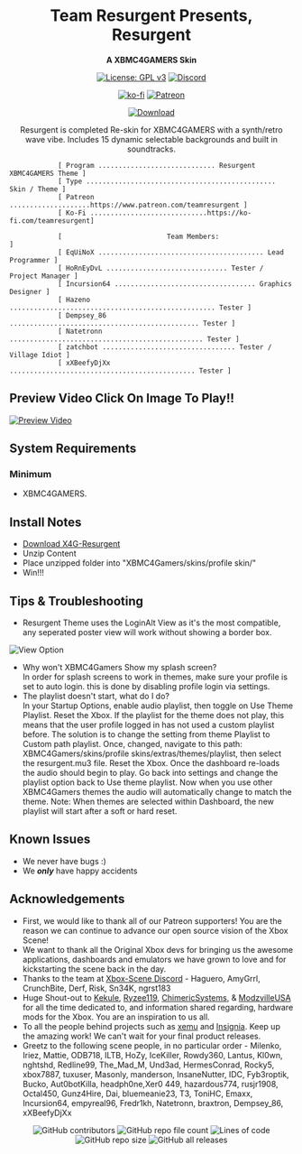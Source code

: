 <div align="center">

# Team Resurgent Presents, Resurgent
**A XBMC4GAMERS Skin**

[![License: GPL v3](https://img.shields.io/badge/License-GPLv3-blue.svg)](https://github.com/Team-Resurgent/Pandora/blob/main/LICENSE.md)
[![Discord](https://img.shields.io/badge/chat-on%20discord-7289da.svg?logo=discord)](https://discord.gg/VcdSfajQGK)

[![ko-fi](https://ko-fi.com/img/githubbutton_sm.svg)](https://ko-fi.com/teamresurgent)
[![Patreon](https://img.shields.io/badge/Patreon-F96854?style=for-the-badge&logo=patreon&logoColor=white)](https://www.patreon.com/teamresurgent)

[![Download](https://img.shields.io/badge/download-latest-brightgreen.svg?style=for-the-badge&logo=github)](https://github.com/Team-Resurgent/Resurgent-Skin-XBMC4GAMERS/releases)
	
Resurgent is completed Re-skin for XBMC4GAMERS with a synth/retro wave vibe. 
Includes 15 dynamic selectable backgrounds and built in soundtracks. 


</div>

				[ Program ............................. Resurgent XBMC4GAMERS Theme ]
				[ Type ............................................... Skin / Theme ]
				[ Patreon ....................https://www.patreon.com/teamresurgent ]
				[ Ko-Fi .............................https://ko-fi.com/teamresurgent]

				[                          Team Members:                            ]
				[ EqUiNoX ......................................... Lead Programmer ]
				[ HoRnEyDvL .............................. Tester / Project Manager ]
				[ Incursion64 ................................... Graphics Designer ]
				[ Hazeno ................................................... Tester ]
				[ Dempsey_86 ............................................... Tester ]
				[ Natetronn ................................................ Tester ]
				[ zatchbot ................................. Tester / Village Idiot ]
				[ xXBeefyDjXx .............................................. Tester ]				
				
				



## Preview Video Click On Image To Play!!
[![Preview Video](https://img.youtube.com/vi/jRQXU2aZeGQ/0.jpg)](https://youtu.be/jRQXU2aZeGQ)


## System Requirements
### Minimum
* XBMC4GAMERS.

## Install Notes
* [Download X4G-Resurgent](https://github.com/Team-Resurgent/Resurgent-Skin-XBMC4GAMERS/releases)
* Unzip Content
* Place unzipped folder into "XBMC4Gamers/skins/profile skin/"
* Win!!!

## Tips & Troubleshooting
* Resurgent Theme uses the LoginAlt View as it's the most compatible, any seperated poster view will work without showing a border box.

![View Option](https://github.com/Team-Resurgent/Resurgent-Skin-XBMC4GAMERS/assets/50627371/5c41e883-6608-4ef3-b6cf-bdd4290a27c9)

* Why won't XBMC4Gamers Show my splash screen?  
In order for splash screens to work in themes, make sure your profile is set to auto login. this is done by disabling profile login via settings. 
* The playlist doesn't start, what do I do?  
In your Startup Options, enable audio playlist, then toggle on Use Theme Playlist.  Reset the Xbox.  If the playlist for the theme does not play, this means that the user profile logged in has not used a custom playlist before.  The solution is to change the setting from theme Playlist to Custom path playlist. Once, changed, navigate to this path: XBMC4Gamers/skins/profile skins/extras/themes/playlist, then select the resurgent.mu3 file. Reset the Xbox.  Once the dashboard re-loads the audio should begin to play. Go back into settings and change the playlist option back to Use theme playlist. Now when you use other XBMC4Gamers themes the audio will automatically change to match the theme.  Note: When themes are selected within Dashboard, the new playlist will start after a soft or hard reset. 

## Known Issues
* We never have bugs :)
* We ***only*** have happy accidents


## Acknowledgements
* First, we would like to thank all of our Patreon supporters! You are the reason we can continue to advance our open source vision of the Xbox Scene!
* We want to thank all the Original Xbox devs for bringing us the awesome applications, dashboards and emulators we have grown to love and for kickstarting the scene back in the day.
* Thanks to the team at [Xbox-Scene Discord](https://discord.gg/VcdSfajQGK) - Haguero, AmyGrrl, CrunchBite, Derf, Risk, Sn34K, ngrst183
* Huge Shout-out to [Kekule](https://github.com/Kekule-OXC), [Ryzee119](https://github.com/Ryzee119), [ChimericSystems](https://chimericsystems.com/), & [ModzvilleUSA](https://modzvilleusa.com/) for all the time dedicated to, and information shared regarding, hardware mods for the Xbox. You are an inspiration to us all.
* To all the people behind projects such as [xemu](https://github.com/mborgerson/xemu) and [Insignia](https://insignia.live/). Keep up the amazing work! We can't wait for your final product releases.
* Greetz to the following scene people, in no particular order - Milenko, Iriez, Mattie, ODB718, ILTB, HoZy, IceKiller, Rowdy360, Lantus, Kl0wn, nghtshd, Redline99, The_Mad_M, Und3ad, HermesConrad, Rocky5, xbox7887, tuxuser, Masonly, manderson, InsaneNutter, IDC, Fyb3roptik, Bucko, Aut0botKilla, headph0ne,Xer0 449, hazardous774, rusjr1908, Octal450, Gunz4Hire, Dai, bluemeanie23, T3, ToniHC, Emaxx, Incursion64, empyreal96, Fredr1kh, Natetronn, braxtron, Dempsey_86, xXBeefyDjXx
<!--* I'm sure there is someone else that belongs here too ;)-->

<div align="center">
  
![GitHub contributors](https://img.shields.io/github/contributors/Team-Resurgent/Resurgent-Skin-XBMC4GAMERS?style=flat-square)
![GitHub repo file count](https://img.shields.io/github/directory-file-count/Team-Resurgent/Resurgent-Skin-XBMC4GAMERS?style=flat-square)
![Lines of code](https://img.shields.io/tokei/lines/github/Team-Resurgent/Resurgent-Skin-XBMC4GAMERS?style=flat-square)
![GitHub repo size](https://img.shields.io/github/repo-size/Team-Resurgent/Resurgent-Skin-XBMC4GAMERS?style=flat-square)
![GitHub all releases](https://img.shields.io/github/downloads/Team-Resurgent/Resurgent-Skin-XBMC4GAMERS/total?style=flat-square)
</div>

